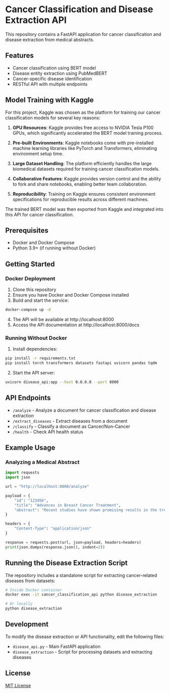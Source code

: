 # Cancer Classification and Disease Extraction API

This repository contains a FastAPI application for cancer classification and disease extraction from medical abstracts.

## Features

- Cancer classification using BERT model
- Disease entity extraction using PubMedBERT
- Cancer-specific disease identification
- RESTful API with multiple endpoints

## Model Training with Kaggle

For this project, Kaggle was chosen as the platform for training our cancer classification models for several key reasons:

1. **GPU Resources**: Kaggle provides free access to NVIDIA Tesla P100 GPUs, which significantly accelerated the BERT model training process.

2. **Pre-built Environments**: Kaggle notebooks come with pre-installed machine learning libraries like PyTorch and Transformers, eliminating environment setup time.

3. **Large Dataset Handling**: The platform efficiently handles the large biomedical datasets required for training cancer classification models.

4. **Collaborative Features**: Kaggle provides version control and the ability to fork and share notebooks, enabling better team collaboration.

5. **Reproducibility**: Training on Kaggle ensures consistent environment specifications for reproducible results across different machines.

The trained BERT model was then exported from Kaggle and integrated into this API for cancer classification.

## Prerequisites

- Docker and Docker Compose
- Python 3.9+ (if running without Docker)

## Getting Started

### Docker Deployment

1. Clone this repository
2. Ensure you have Docker and Docker Compose installed
3. Build and start the service:

```bash
docker-compose up -d
```

4. The API will be available at http://localhost:8000
5. Access the API documentation at http://localhost:8000/docs

### Running Without Docker

1. Install dependencies:

```bash
pip install -r requirements.txt
pip install torch transformers datasets fastapi uvicorn pandas tqdm
```

2. Start the API server:

```bash
uvicorn disease_api:app --host 0.0.0.0 --port 8000
```

## API Endpoints

- `/analyze` - Analyze a document for cancer classification and disease extraction
- `/extract_diseases` - Extract diseases from a document
- `/classify` - Classify a document as Cancer/Non-Cancer
- `/health` - Check API health status

## Example Usage

### Analyzing a Medical Abstract

```python
import requests
import json

url = "http://localhost:8000/analyze"

payload = {
    "id": "123456",
    "title": "Advances in Breast Cancer Treatment",
    "abstract": "Recent studies have shown promising results in the treatment of breast cancer patients using novel therapies..."
}

headers = {
    "Content-Type": "application/json"
}

response = requests.post(url, json=payload, headers=headers)
print(json.dumps(response.json(), indent=2))
```

## Running the Disease Extraction Script

The repository includes a standalone script for extracting cancer-related diseases from datasets:

```bash
# Inside Docker container
docker exec -it cancer_classification_api python disease_extraction

# Or locally
python disease_extraction
```

## Development

To modify the disease extraction or API functionality, edit the following files:

- `disease_api.py` - Main FastAPI application
- `disease_extraction` - Script for processing datasets and extracting diseases

## License

[MIT License](LICENSE) 